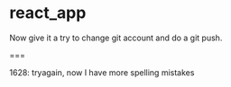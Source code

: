 # react_app

Now give it a try to change git account and do a git push.

===

1628: tryagain, now I have more spelling mistakes
